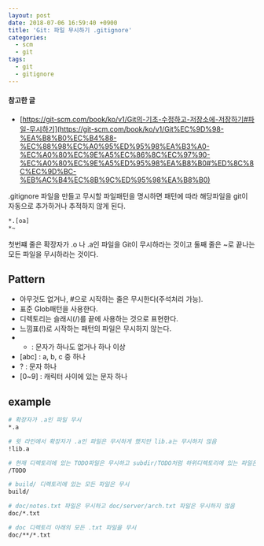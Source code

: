 ```yaml
---
layout: post
date: 2018-07-06 16:59:40 +0900
title: 'Git: 파일 무시하기 .gitignore'
categories:
  - scm
  - git
tags:
  - git
  - gitignore
---
```


#### 참고한 글
- [https://git-scm.com/book/ko/v1/Git의-기초-수정하고-저장소에-저장하기#파일-무시하기](https://git-scm.com/book/ko/v1/Git%EC%9D%98-%EA%B8%B0%EC%B4%88-%EC%88%98%EC%A0%95%ED%95%98%EA%B3%A0-%EC%A0%80%EC%9E%A5%EC%86%8C%EC%97%90-%EC%A0%80%EC%9E%A5%ED%95%98%EA%B8%B0#%ED%8C%8C%EC%9D%BC-%EB%AC%B4%EC%8B%9C%ED%95%98%EA%B8%B0)

.gitignore 파일을 만들고 무시할 파일패턴을 명시하면 패턴에 따라 해당파일을 git이 자동으로 추가하거나 추적하지 않게 된다.
```bash
*.[oa]
*~
```
첫번쨰 줄은 확장자가 .o 나 .a인 파일을 Git이 무시하라는 것이고 둘째 줄은 ~로 끝나는 모든 파일을 무시하라는 것이다.

## Pattern
- 아무것도 없거나, #으로 시작하는 줄은 무시한다(주석처리 가능).
- 표준 Glob패턴을 사용한다.
- 디렉토리는 슬래시(/)를 끝에 사용하는 것으로 표현한다.
- 느낌표(!)로 시작하는 패턴의 파일은 무시하지 않는다.
- * : 문자가 하나도 없거나 하나 이상
- [abc] : a, b, c 중 하나
- ? : 문자 하나
- [0~9] : 캐릭터 사이에 있는 문자 하나

## example
```bash
# 확장자가 .a인 파일 무시
*.a

# 윗 라인에서 확장자가 .a인 파일은 무시하게 했지만 lib.a는 무시하지 않음
!lib.a

# 현재 디렉토리에 있는 TODO파일은 무시하고 subdir/TODO처럼 하위디렉토리에 있는 파일은 무시하지 않음
/TODO

# build/ 디렉토리에 있는 모든 파일은 무시
build/

# doc/notes.txt 파일은 무시하고 doc/server/arch.txt 파일은 무시하지 않음
doc/*.txt

# doc 디렉토리 아래의 모든 .txt 파일을 무시
doc/**/*.txt
```
